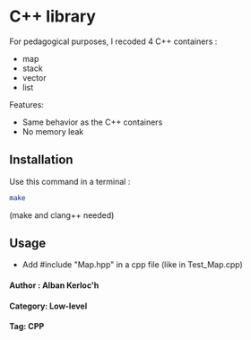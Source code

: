 # C++ library

For pedagogical purposes, I recoded 4 C++ containers :
- map
- stack
- vector
- list

Features:
- Same behavior as the C++ containers
- No memory leak

## Installation

Use this command in a terminal : 

```bash
make
```

(make and clang++ needed)

## Usage

- Add #include "Map.hpp" in a cpp file (like in Test_Map.cpp)


#### Author : Alban Kerloc'h
#### Category: Low-level
#### Tag: CPP
